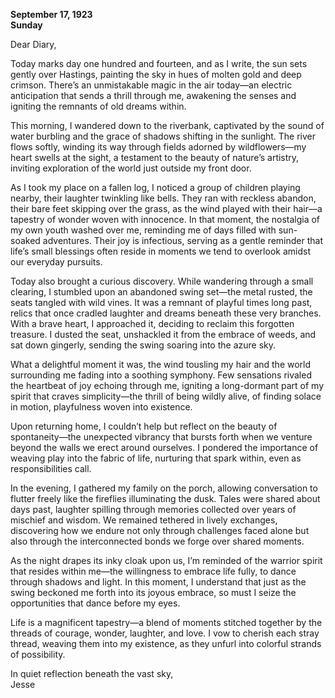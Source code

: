 
**September 17, 1923**  
**Sunday**  

Dear Diary,

Today marks day one hundred and fourteen, and as I write, the sun sets gently over Hastings, painting the sky in hues of molten gold and deep crimson. There’s an unmistakable magic in the air today—an electric anticipation that sends a thrill through me, awakening the senses and igniting the remnants of old dreams within. 

This morning, I wandered down to the riverbank, captivated by the sound of water burbling and the grace of shadows shifting in the sunlight. The river flows softly, winding its way through fields adorned by wildflowers—my heart swells at the sight, a testament to the beauty of nature’s artistry, inviting exploration of the world just outside my front door.

As I took my place on a fallen log, I noticed a group of children playing nearby, their laughter twinkling like bells. They ran with reckless abandon, their bare feet skipping over the grass, as the wind played with their hair—a tapestry of wonder woven with innocence. In that moment, the nostalgia of my own youth washed over me, reminding me of days filled with sun-soaked adventures. Their joy is infectious, serving as a gentle reminder that life’s small blessings often reside in moments we tend to overlook amidst our everyday pursuits.

Today also brought a curious discovery. While wandering through a small clearing, I stumbled upon an abandoned swing set—the metal rusted, the seats tangled with wild vines. It was a remnant of playful times long past, relics that once cradled laughter and dreams beneath these very branches. With a brave heart, I approached it, deciding to reclaim this forgotten treasure. I dusted the seat, unshackled it from the embrace of weeds, and sat down gingerly, sending the swing soaring into the azure sky.

What a delightful moment it was, the wind tousling my hair and the world surrounding me fading into a soothing symphony. Few sensations rivaled the heartbeat of joy echoing through me, igniting a long-dormant part of my spirit that craves simplicity—the thrill of being wildly alive, of finding solace in motion, playfulness woven into existence.

Upon returning home, I couldn’t help but reflect on the beauty of spontaneity—the unexpected vibrancy that bursts forth when we venture beyond the walls we erect around ourselves. I pondered the importance of weaving play into the fabric of life, nurturing that spark within, even as responsibilities call.

In the evening, I gathered my family on the porch, allowing conversation to flutter freely like the fireflies illuminating the dusk. Tales were shared about days past, laughter spilling through memories collected over years of mischief and wisdom. We remained tethered in lively exchanges, discovering how we endure not only through challenges faced alone but also through the interconnected bonds we forge over shared moments.

As the night drapes its inky cloak upon us, I’m reminded of the warrior spirit that resides within me—the willingness to embrace life fully, to dance through shadows and light. In this moment, I understand that just as the swing beckoned me forth into its joyous embrace, so must I seize the opportunities that dance before my eyes.

Life is a magnificent tapestry—a blend of moments stitched together by the threads of courage, wonder, laughter, and love. I vow to cherish each stray thread, weaving them into my existence, as they unfurl into colorful strands of possibility.

In quiet reflection beneath the vast sky,  
Jesse
